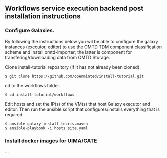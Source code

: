 ## Workflows service execution backend post installation instructions


### Configure Galaxies. 

By following the instructions below you wil be able to configure the galaxy instances (executor, editor) 
to use the OMTD TDM component classification scheme and install omtd-importer; the latter is component for transfering/downloading data from OMTD Storage.  

Clone install-tutorial repository (if it has not already been cloned). 
```code=bash
$ git clone https://github.com/openminted/install-tutorial.git
```

cd to the workflows folder.
```code=bash
$ cd install-tutorial/workflows
```

Edit hosts and set the IP(s) of the VM(s) that host Galaxy executor and editor. 
Then run the ansible script that configures/installs everything that is required.
```code=bash
$ ansible-galaxy install tecris.maven
$ ansible-playbook -i hosts site.yaml
```

### Install docker images for UIMA/GATE

...
